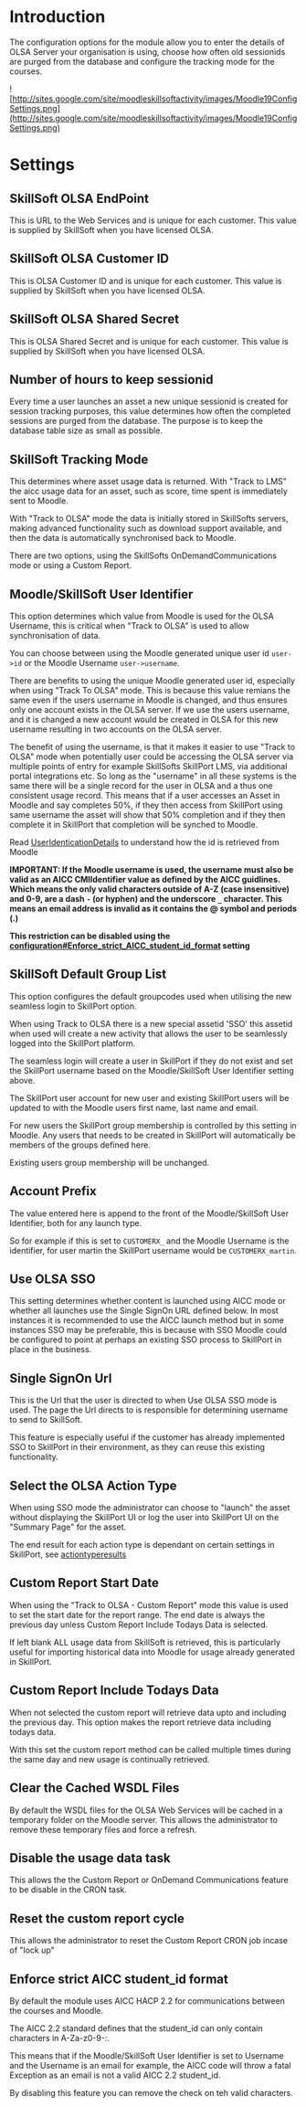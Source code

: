 
# Introduction #

The configuration options for the module allow you to enter the details of OLSA Server your organisation is using, choose how often old sessionids are purged from the database and configure the tracking mode for the courses.

![http://sites.google.com/site/moodleskillsoftactivity/images/Moodle19ConfigSettings.png](http://sites.google.com/site/moodleskillsoftactivity/images/Moodle19ConfigSettings.png)

# Settings #
## SkillSoft OLSA EndPoint ##
This is URL to the Web Services and is unique for each customer. This value is supplied by SkillSoft when you have licensed OLSA.

## SkillSoft OLSA Customer ID ##
This is OLSA Customer ID and is unique for each customer. This value is supplied by SkillSoft when you have licensed OLSA.

## SkillSoft OLSA Shared Secret ##
This is OLSA Shared Secret and is unique for each customer. This value is supplied by SkillSoft when you have licensed OLSA.

## Number of hours to keep sessionid ##
Every time a user launches an asset a new unique sessionid is created for session tracking purposes, this value determines how often the completed sessions are purged from the database. The purpose is to keep the database table size as small as possible.

## SkillSoft Tracking Mode ##
This determines where asset usage data is returned. With "Track to LMS" the aicc usage data for an asset, such as score, time spent is immediately sent to Moodle.

With "Track to OLSA" mode the data is initially stored in SkillSofts servers, making advanced functionality such as download support available, and then the data is automatically synchronised back to Moodle.

There are two options, using the SkillSofts OnDemandCommunications mode or using a Custom Report.

## Moodle/SkillSoft User Identifier ##
This option determines which value from Moodle is used for the OLSA Username, this is critical when "Track to OLSA" is used to allow synchronisation of data.

You can choose between using the Moodle generated unique user id `user->id` or the Moodle Username `user->username`.

There are benefits to using the unique Moodle generated user id, especially when using "Track To OLSA" mode. This is because this value remians the same even if the users username in Moodle is changed, and thus ensures only one account exists in the OLSA server. If we use the users username, and it is changed a new account would be created in OLSA for this new username resulting in two accounts on the OLSA server.

The benefit of using the username, is that it makes it easier to use "Track to OLSA" mode when potentially user could be accessing the OLSA server via multiple points of entry for example SkillSofts SkillPort LMS, via additional portal integrations etc. So long as the "username" in all these systems is the same there will be a single record for the user in OLSA and a thus one consistent usage record. This means that if a user accesses an Asset in Moodle and say completes 50%, if they then access from SkillPort using same username the asset will show that 50% completion and if they then complete it in SkillPort that completion will be synched to Moodle.

Read [UserIdenticationDetails](UserIdenticationDetails.md) to understand how the id is retrieved from Moodle

**IMPORTANT: If the Moodle username is used, the username must also be  valid as an AICC CMIIdentifier value as defined by the AICC guidlines. Which means the only valid characters outside of A-Z (case insensitive) and 0-9, are a dash `-` (or hyphen) and the underscore `_` character. This means an email address is invalid as it contains the @ symbol and periods (.)**

**This restriction can be disabled using the [configuration#Enforce\_strict\_AICC\_student\_id\_format](configuration#Enforce_strict_AICC_student_id_format.md) setting**

## SkillSoft Default Group List ##
This option configures the default groupcodes used when utilising the new seamless login to SkillPort option.

When using Track to OLSA there is a new special assetid 'SSO' this assetid when used will create a new activity that allows the user to be seamlessly logged into the SkillPort platform.

The seamless login will create a user in SkillPort if they do not exist and set the SkillPort username based on the Moodle/SkillSoft User Identifier setting above.

The SkillPort user account for new user and existing SkillPort users will be updated to with the Moodle users first name, last name and email.

For new users the SkillPort group membership is controlled by this setting in Moodle. Any users that needs to be created in SkillPort will automatically be members of the groups defined here.

Existing users group membership will be unchanged.

## Account Prefix ##
The value entered here is append to the front of the Moodle/SkillSoft User Identifier, both for any launch type.

So for example if this is set to `CUSTOMERX_` and the Moodle Username is the identifier, for user martin the SkillPort username would be `CUSTOMERX_martin`.

## Use OLSA SSO ##
This setting determines whether content is launched using AICC mode or whether all launches use the Single SignOn URL defined below. In most instances it is recommended to use the AICC launch method but in some instances SSO may be preferable, this is because with SSO Moodle could be configured to point at perhaps an existing SSO process to SkillPort in place in the business.

## Single SignOn Url ##
This is the Url that the user is directed to when Use OLSA SSO mode is used. The page the Url directs to is responsible for determining username to send to SkillSoft.

This feature is especially useful if the customer has already implemented SSO to SkillPort in their environment, as they can reuse this existing functionality.

## Select the OLSA Action Type ##
When using SSO mode the administrator can choose to "launch" the asset without displaying the SkillPort UI or log the user into SkillPort UI on the "Summary Page" for the asset.

The end result for each action type is dependant on certain settings in SkillPort, see [actiontyperesults](actiontyperesults.md)

## Custom Report Start Date ##
When using the "Track to OLSA - Custom Report" mode this value is used to set the start date for the report range. The end date is always the previous day unless Custom Report Include Todays Data is selected.

If left blank ALL usage data from SkillSoft is retrieved, this is particularly useful for importing historical data into Moodle for usage already generated in SkillPort.

## Custom Report Include Todays Data ##
When not selected the custom report will retrieve data upto and including the previous day. This option makes the report retrieve data including todays data.

With this set the custom report method can be called multiple times during the same day and new usage is continually retrieved.

## Clear the Cached WSDL Files ##
By default the WSDL files for the OLSA Web Services will be cached in a temporary folder on the Moodle server. This allows the administrator to remove these temporary files and force a refresh.

## Disable the usage data task ##
This allows the the Custom Report or OnDemand Communications feature to be disable in the CRON task.

## Reset the custom report cycle ##
This allows the administrator to reset the Custom Report CRON job incase of "lock up"

## Enforce strict AICC student\_id format ##
By default the module uses AICC HACP 2.2 for communications between the courses and Moodle.

The AICC 2.2 standard defines that the student\_id can only contain characters in A-Za-z0-9\-_:._

This means that if the Moodle/SkillSoft User Identifier is set to Username and the Username is an email for example, the AICC code will throw a fatal Exception as an email is not a valid AICC 2.2 student\_id.

By disabling this feature you can remove the check on teh valid characters.